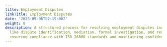 ```yaml
---
title: Employment Disputes
linkTitle: Employment Disputes
date: '2025-05-06T02:19:00Z'
weight: 0
description: A structured process for resolving employment disputes includes steps
  like dispute identification, mediation, formal investigation, and resolution implementation,
  ensuring compliance with ISO 26000 standards and maintaining confidentiality throughout.
---
```



<!-- Unsupported block type: table_of_contents -->

<!-- Unsupported block type: unsupported -->

